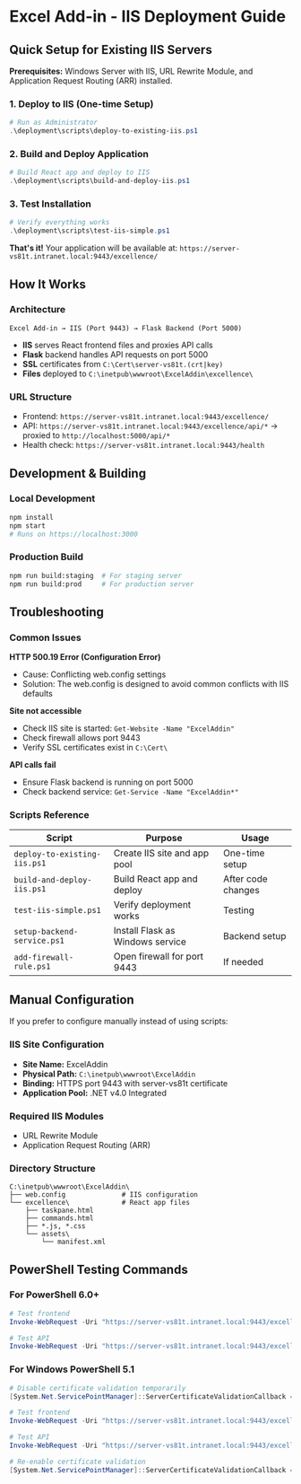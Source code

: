 # Excel Add-in - IIS Deployment Guide

## Quick Setup for Existing IIS Servers

**Prerequisites:** Windows Server with IIS, URL Rewrite Module, and Application Request Routing (ARR) installed.

### 1. Deploy to IIS (One-time Setup)
```powershell
# Run as Administrator
.\deployment\scripts\deploy-to-existing-iis.ps1
```

### 2. Build and Deploy Application  
```powershell
# Build React app and deploy to IIS
.\deployment\scripts\build-and-deploy-iis.ps1
```

### 3. Test Installation
```powershell
# Verify everything works
.\deployment\scripts\test-iis-simple.ps1
```

**That's it!** Your application will be available at: `https://server-vs81t.intranet.local:9443/excellence/`

## How It Works

### Architecture
```
Excel Add-in → IIS (Port 9443) → Flask Backend (Port 5000)
```

- **IIS** serves React frontend files and proxies API calls
- **Flask** backend handles API requests on port 5000  
- **SSL** certificates from `C:\Cert\server-vs81t.(crt|key)`
- **Files** deployed to `C:\inetpub\wwwroot\ExcelAddin\excellence\`

### URL Structure
- Frontend: `https://server-vs81t.intranet.local:9443/excellence/`
- API: `https://server-vs81t.intranet.local:9443/excellence/api/*` → proxied to `http://localhost:5000/api/*`
- Health check: `https://server-vs81t.intranet.local:9443/health`

## Development & Building

### Local Development
```bash
npm install
npm start
# Runs on https://localhost:3000
```

### Production Build
```bash
npm run build:staging  # For staging server
npm run build:prod     # For production server
```

## Troubleshooting

### Common Issues

**HTTP 500.19 Error (Configuration Error)**
- Cause: Conflicting web.config settings
- Solution: The web.config is designed to avoid common conflicts with IIS defaults

**Site not accessible**  
- Check IIS site is started: `Get-Website -Name "ExcelAddin"`
- Check firewall allows port 9443
- Verify SSL certificates exist in `C:\Cert\`

**API calls fail**
- Ensure Flask backend is running on port 5000
- Check backend service: `Get-Service -Name "ExcelAddin*"`

### Scripts Reference

| Script | Purpose | Usage |
|--------|---------|--------|
| `deploy-to-existing-iis.ps1` | Create IIS site and app pool | One-time setup |
| `build-and-deploy-iis.ps1` | Build React app and deploy | After code changes |
| `test-iis-simple.ps1` | Verify deployment works | Testing |
| `setup-backend-service.ps1` | Install Flask as Windows service | Backend setup |
| `add-firewall-rule.ps1` | Open firewall for port 9443 | If needed |

## Manual Configuration

If you prefer to configure manually instead of using scripts:

### IIS Site Configuration
- **Site Name:** ExcelAddin
- **Physical Path:** `C:\inetpub\wwwroot\ExcelAddin`  
- **Binding:** HTTPS port 9443 with server-vs81t certificate
- **Application Pool:** .NET v4.0 Integrated

### Required IIS Modules  
- URL Rewrite Module
- Application Request Routing (ARR)

### Directory Structure
```
C:\inetpub\wwwroot\ExcelAddin\
├── web.config              # IIS configuration
└── excellence\             # React app files
    ├── taskpane.html
    ├── commands.html  
    ├── *.js, *.css
    └── assets\
        └── manifest.xml
```

## PowerShell Testing Commands

### For PowerShell 6.0+
```powershell
# Test frontend
Invoke-WebRequest -Uri "https://server-vs81t.intranet.local:9443/excellence/" -SkipCertificateCheck

# Test API  
Invoke-WebRequest -Uri "https://server-vs81t.intranet.local:9443/excellence/api/health" -SkipCertificateCheck
```

### For Windows PowerShell 5.1
```powershell
# Disable certificate validation temporarily
[System.Net.ServicePointManager]::ServerCertificateValidationCallback = {$true}

# Test frontend
Invoke-WebRequest -Uri "https://server-vs81t.intranet.local:9443/excellence/" -UseBasicParsing

# Test API
Invoke-WebRequest -Uri "https://server-vs81t.intranet.local:9443/excellence/api/health" -UseBasicParsing

# Re-enable certificate validation
[System.Net.ServicePointManager]::ServerCertificateValidationCallback = $null
```